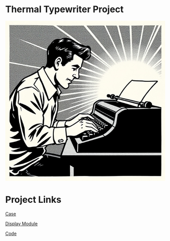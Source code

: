 # Thermal Typewriter Project

![typewriter](img/output1.jpg)

# Project Links

[Case](https://github.com/prints-of-darkness/WordStorm-Case)

[Display Module](https://github.com/prints-of-darkness/WordStorm-Display)

[Code](https://en.wikipedia.org/wiki/C_(programming_language))